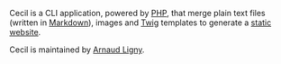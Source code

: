 Cecil is a CLI application, powered by [PHP](https://github.com/topics/php), that merge plain text files (written in [Markdown](https://daringfireball.net/projects/markdown/)), images and [Twig](https://twig.symfony.com) templates to generate a [static website](https://en.wikipedia.org/wiki/Static_web_page).

Cecil is maintained by [Arnaud Ligny](https://github.com/ArnaudLigny).

